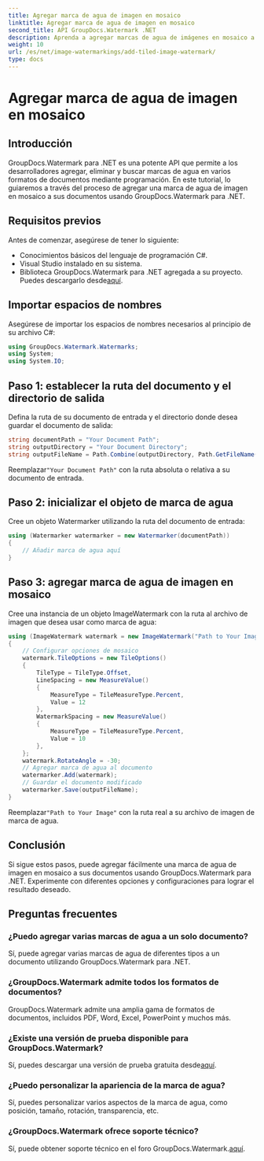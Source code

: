 ```yaml
---
title: Agregar marca de agua de imagen en mosaico
linktitle: Agregar marca de agua de imagen en mosaico
second_title: API GroupDocs.Watermark .NET
description: Aprenda a agregar marcas de agua de imágenes en mosaico a sus documentos usando GroupDocs.Watermark para .NET. Fácil, eficiente y personalizable.
weight: 10
url: /es/net/image-watermarkings/add-tiled-image-watermark/
type: docs
---
```

# Agregar marca de agua de imagen en mosaico

## Introducción
GroupDocs.Watermark para .NET es una potente API que permite a los desarrolladores agregar, eliminar y buscar marcas de agua en varios formatos de documentos mediante programación. En este tutorial, lo guiaremos a través del proceso de agregar una marca de agua de imagen en mosaico a sus documentos usando GroupDocs.Watermark para .NET.
## Requisitos previos
Antes de comenzar, asegúrese de tener lo siguiente:
- Conocimientos básicos del lenguaje de programación C#.
- Visual Studio instalado en su sistema.
- Biblioteca GroupDocs.Watermark para .NET agregada a su proyecto. Puedes descargarlo desde[aquí](https://releases.groupdocs.com/Watermark/net/).

## Importar espacios de nombres
Asegúrese de importar los espacios de nombres necesarios al principio de su archivo C#:
```csharp
using GroupDocs.Watermark.Watermarks;
using System;
using System.IO;
```
## Paso 1: establecer la ruta del documento y el directorio de salida
Defina la ruta de su documento de entrada y el directorio donde desea guardar el documento de salida:
```csharp
string documentPath = "Your Document Path";
string outputDirectory = "Your Document Directory";
string outputFileName = Path.Combine(outputDirectory, Path.GetFileName(documentPath));
```
 Reemplazar`"Your Document Path"` con la ruta absoluta o relativa a su documento de entrada.
## Paso 2: inicializar el objeto de marca de agua
Cree un objeto Watermarker utilizando la ruta del documento de entrada:
```csharp
using (Watermarker watermarker = new Watermarker(documentPath))
{
    // Añadir marca de agua aquí
}
```
## Paso 3: agregar marca de agua de imagen en mosaico
Cree una instancia de un objeto ImageWatermark con la ruta al archivo de imagen que desea usar como marca de agua:
```csharp
using (ImageWatermark watermark = new ImageWatermark("Path to Your Image"))
{
    // Configurar opciones de mosaico
    watermark.TileOptions = new TileOptions()
    {
        TileType = TileType.Offset,
        LineSpacing = new MeasureValue()
        {
            MeasureType = TileMeasureType.Percent,
            Value = 12
        },
        WatermarkSpacing = new MeasureValue()
        {
            MeasureType = TileMeasureType.Percent,
            Value = 10
        },
    };
    watermark.RotateAngle = -30;
    // Agregar marca de agua al documento
    watermarker.Add(watermark);
    // Guardar el documento modificado
    watermarker.Save(outputFileName);
}
```
 Reemplazar`"Path to Your Image"` con la ruta real a su archivo de imagen de marca de agua.

## Conclusión
Si sigue estos pasos, puede agregar fácilmente una marca de agua de imagen en mosaico a sus documentos usando GroupDocs.Watermark para .NET. Experimente con diferentes opciones y configuraciones para lograr el resultado deseado.
## Preguntas frecuentes
### ¿Puedo agregar varias marcas de agua a un solo documento?
Sí, puede agregar varias marcas de agua de diferentes tipos a un documento utilizando GroupDocs.Watermark para .NET.
### ¿GroupDocs.Watermark admite todos los formatos de documentos?
GroupDocs.Watermark admite una amplia gama de formatos de documentos, incluidos PDF, Word, Excel, PowerPoint y muchos más.
### ¿Existe una versión de prueba disponible para GroupDocs.Watermark?
 Sí, puedes descargar una versión de prueba gratuita desde[aquí](https://releases.groupdocs.com/).
### ¿Puedo personalizar la apariencia de la marca de agua?
Sí, puedes personalizar varios aspectos de la marca de agua, como posición, tamaño, rotación, transparencia, etc.
### ¿GroupDocs.Watermark ofrece soporte técnico?
 Sí, puede obtener soporte técnico en el foro GroupDocs.Watermark.[aquí](https://forum.groupdocs.com/c/watermark/19).